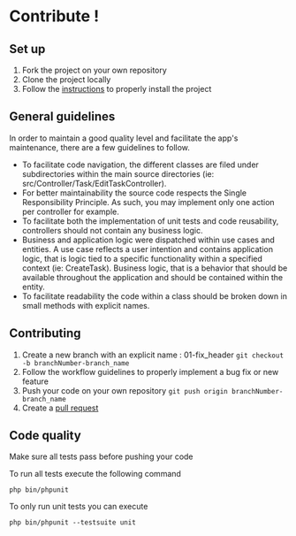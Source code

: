 # Contribute !

## Set up 

1. Fork the project on your own repository
2. Clone the project locally
3. Follow the [instructions](https://github.com/Dzov/TodoCo/blob/master/README.md) to properly install the project

## General guidelines 

In order to maintain a good quality level and facilitate the app's maintenance, there are a few guidelines to follow. 

- To facilitate code navigation, the different classes are filed under subdirectories within the main source directories (ie: src/Controller/Task/EditTaskController).
- For better maintainability the source code respects the Single Responsibility Principle. As such, you may implement only one action per controller for example.
- To facilitate both the implementation of unit tests and code reusability, controllers should not contain any business logic.
- Business and application logic were dispatched within use cases and entities. A use case reflects a user intention and contains application logic, that is logic tied to a specific functionality within a specified context (ie: CreateTask). Business logic, that is a behavior that should be available throughout the application and should be contained within the entity.
- To facilitate readability the code within a class should be broken down in small methods with explicit names. 
 

## Contributing
1. Create a new branch with an explicit name : 01-fix_header
``` git checkout -b branchNumber-branch_name ```
2. Follow the workflow guidelines to properly implement a bug fix or new feature
3. Push your code on your own repository 
``` git push origin branchNumber-branch_name ```
3. Create a [pull request](https://help.github.com/en/articles/creating-a-pull-request-from-a-fork)

## Code quality 
Make sure all tests pass before pushing your code

To run all tests execute the following command
 
``` php bin/phpunit ```

To only run unit tests you can execute
 
``` php bin/phpunit --testsuite unit ```


